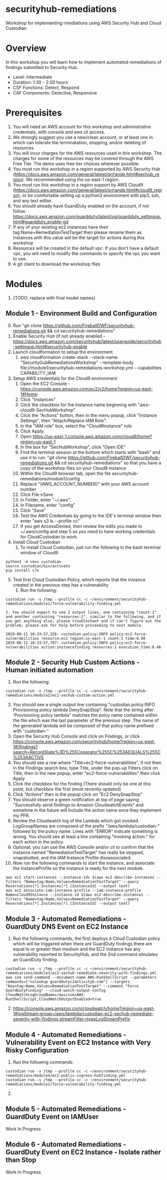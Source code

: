 # securityhub-remediations
Workshop for implementing rmediations using AWS Security Hub and Cloud Custodian

# Overview
In this workshop you will learn how to implement automated remediations of findings submitted to Security Hub.


* Level: Intermediate
* Duration: 1:30 - 2:00 hours
* CSF Functions: Detect, Respond
* CAF Components: Detective, Responsive

# Prerequisites

1. You will need an AWS account for this workshop and administrative credentials, with console and aws cli access. 
2. We strongly suggest you use a new/clean account, or at least one in which can tolerate the terminatation, stopping, and/or deleting of resources.
3. You will incur charges for the AWS resources used in this workshop. The charges for some of the resources may be covered through the AWS Free Tier. The demo uses free tier choices wherever possible.
4. You must run this workshop in a region supported by AWS Security Hub (https://docs.aws.amazon.com/general/latest/gr/rande.html#sechub_region).  We recommended using the us-east-1 region.
5. You must run this workshop in a region support by AWS Cloud9 (https://docs.aws.amazon.com/general/latest/gr/rande.html#cloud9_region), 
or be comfortable setting up a python3 environment with pip3, ssh, and any text editor.
6. You should already have GuardDuty enabled on the account, if not follow https://docs.aws.amazon.com/guardduty/latest/ug/guardduty_settingup.html#guardduty_enable-gd 
7. If any of your existing ec2 instances have their tag:Name=RemediationTestTarget then please rename them as instances with this value will be the target for actions during this workshop
8. Resources will be created in the default vpc.  If you don't have a default vpc, you will need to modify the commands to specify the vpc you want to use.
9. A git client to download the workshop files

# Modules

1. {TODO: replace with final model names}


## Module 1 - Environment Build and Configuration
0. Run "git clone https://github.com/FireballDWF/securityhub-remediations.git && cd securityhub-remediations"
1. Enable Security Hub (if not already enabled - https://docs.aws.amazon.com/securityhub/latest/userguide/securityhub-settingup.html#securityhub-enable
2. Launch cloudformation to setup the environment
    1. aws cloudformation create-stack --stack-name "SecurityGubRemediationsWorkshop" --template-body file://module1/securityhub-remediations-workshop.yml --capabilities CAPABILITY_IAM
3. Setup AWS credentials for the Cloud9 environment
    1. Open the EC2 Console - https://console.aws.amazon.com/ec2/v2/home?region=us-east-1#Home:
    2. Click "Instances"
    3. Click the checkbox for the instance name beginning with "aws-cloud9-SecHubWorkshop"
    4. Click the "Actions" button, then in the menu popup, click "Instance Settings", then "Attach/Replace IAM Role".
    5. In the "IAM role" box, select the "Cloud9Instance" role
    6. Click Apply.
    7. Open https://us-east-1.console.aws.amazon.com/cloud9/home?region=us-east-1
    8. In the box for "SecHubWorkshop", click "Open IDE"
    9. Find the terminal session at the bottom which starts with "bash" and use it to run: "git clone https://github.com/FireballDWF/securityhub-remediations.git && cd securityhub-remediations" so that you have a copy of the workshop files on your Cloud9 instance
    10. Within the Cloud9 browser tab, open the file securityhub-remediations/module1/config
    11. Replace "{AWS_ACCOUNT_NUMBER}" with your AWS account number
    12. Click File->Save
    13. In Folder, enter "~/.aws".
    14. In Filename, enter "config"
    15. Click "Save"
    16. Test the AWS Credentials by going to the IDE's terminal window then enter "aws s3 ls --profile cc"
    17. If you get AccessDenied, then review the edits you made to ~/.aws/config and step 5 as you need to have working credentials for CloudCustodian to work.
4. Install Cloud Custodian
    1. To install Cloud Custodian, just run the following in the bash terminal window of Cloud9:
```
python3 -m venv custodian
source custodian/bin/activate
pip install c7n
```
5. Test first Cloud Custodian Policy, which reports that the instance created in the previous step has a vulnerability
    1. Run the following:
```
custodian run -s /tmp --profile cc -c ~/environment/securityhub-remediations/module1/force-vulnerability-finding.yml
```
    2. You should expect to see 2 output lines, one containing "count:1" and another containing "resources:1", similar to the following, and if you get anything else, please troubleshoot and if can't figure out the problem, please ask for help before proceeding to next module.
```
2019-08-11 16:33:57,326: custodian.policy:INFO policy:ec2-force-vulnerabilities resource:ec2 region:us-east-1 count:1 time:0.00
2019-08-11 16:33:57,787: custodian.policy:INFO policy:ec2-force-vulnerabilities action:instancefinding resources:1 execution_time:0.46
```

## Module 2 - Security Hub Custom Actions - Human initiated automation
1. Run the following:
```
custodian run -s /tmp --profile cc -c ~/environment/securityhub-remediations/module2/ec2-sechub-custom-action.yml
```
2. You should see a single output line containing "custodian.policy:INFO Provisioning policy lambda DenySnapStop". Note that the string after 'Provisioning policy lambda" matches the poicy name contained within the file which was the last parameter of the previous step.  The name of the generated lambda will be composed of that policy name prefixed with "custodian-"
3. Open the Security Hub Console and click on Findings, or click https://console.aws.amazon.com/securityhub/home?region=us-east-1#/findings?search=RecordState%3D%255Coperator%255C%253AEQUALS%255C%253AACTIVE 
4. You should see a row where "Title=ec2-force-vulnerabilities", if not then in the Findings search box, type Title, under the pop-up Filters click on Title, then in the new popup, enter "ec2-force-vulnerabilities" then click Apply
5. Click the checkbox for the finding (There should only be one at this point, but checkbox the first (most recently updated)
6. Click "Actions" then in the popup click on "Ec2 DenySnapStop"
7. You should observe a green notification at top of page saying "Successfully send findings to Amazon CloudwatchEvents" and sometime in the future will include the action name once they implement my PFR.
8. Review the Cloudwatch log of the Lambda which got invoked.  LogGroupNames are composed of the prefix "/aws/lambda/custodian-" followed by the policy name. Lines with "ERROR" indicate something is wrong.  You should see at least a line containing "invoking action:" for each action in the policy.
9. Optional, you can use the AWS Console and/or cli to confirm that the instance named "RemediationTestTarget" has really be stopped, snapshotted, and the IAM Instance Profile dissassociated.
10. Now run the following commands to start the instance, and associate the InstanceProfile so the instance is ready for the next module.
```
aws ec2 start-instances --instance-ids $(aws ec2 describe-instances --filters "Name=tag:Name,Values=RemediationTestTarget" --query Reservations[*].Instances[*].[InstanceId] --output text)
aws ec2 associate-iam-instance-profile --iam-instance-profile Name=Cloud9Instance --instance-id $(aws ec2 describe-instances --filters "Name=tag:Name,Values=RemediationTestTarget" --query Reservations[*].Instances[*].[InstanceId] --output text)
```

## Module 3 - Automated Remediations - GuardDuty DNS Event on EC2 Instance
1. Run the following commands, the first deploys a Cloud Custodian policy which will be triggered when there are GuardDuty findings there are equal to or greater than medium and the EC2 instance has any vulnerability reported to SecurityHub, and the 2nd command simulates an GuardDuty finding.
```
custodian run -s /tmp --profile cc -c ~/environment/securityhub-remediations/module3/ec2-sechub-remediate-severity-with-findings.yml
aws ssm send-command --document-name AWS-RunShellScript --parameters commands=["nslookup guarddutyc2activityb.com"] --targets "Key=tag:Name,Values=RemediationTestTarget" --comment "Force GuardDutyFinding" --cloud-watch-output-config CloudWatchLogGroupName=/aws/ssm/AWS-RunShellScript,CloudWatchOutputEnabled=true
```
2.  https://console.aws.amazon.com/cloudwatch/home?region=us-east-1#logStream:group=/aws/lambda/custodian-ec2-sechub-remediate-severity-with-findings;streamFilter=typeLogStreamPrefix 

## Module 4 - Automated Remediations - Vulnerability Event on EC2 Instance with Very Risky Configuration
1. Run the following commands:
```
custodian run -s /tmp --profile cc -c ~/environment/securityhub-remediations/module4/ec2-public-ingress-hubfinding.yml
custodian run -s /tmp --profile cc -c ~/environment/securityhub-remediations/module1/force-vulnerability-finding.yml
```
2. 

## Module 5 - Automated Remediations - GuardDuty Event on IAMUser
Work In Progress


## Module 6 - Automated Remediations - GuardDuty Event on EC2 Instance - Isolate rather than Stop
Work In Progress


